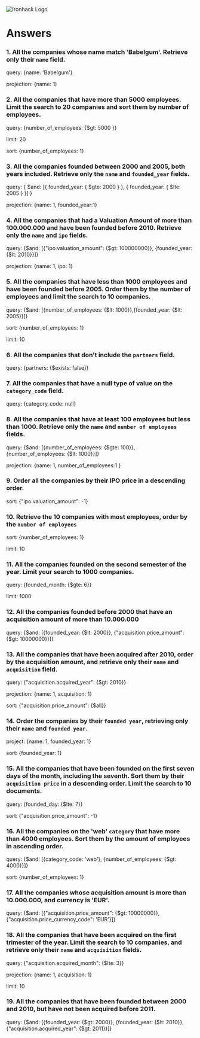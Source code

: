 ![Ironhack Logo](https://i.imgur.com/1QgrNNw.png)

# Answers

### 1. All the companies whose name match 'Babelgum'. Retrieve only their `name` field.

<!-- Your Code Goes Here -->

query: {name: 'Babelgum'}

projection: {name: 1}

### 2. All the companies that have more than 5000 employees. Limit the search to 20 companies and sort them by **number of employees**.

<!-- Your Code Goes Here -->

query: {number_of_employees: {$gt: 5000 }}

limit: 20

sort: {number_of_employees: 1}



### 3. All the companies founded between 2000 and 2005, both years included. Retrieve only the `name` and `founded_year` fields.

<!-- Your Code Goes Here -->

query: { $and: [{ founded_year: { $gte: 2000 } }, { founded_year: { $lte: 2005 } }] }

projection: {name: 1, founded_year:1}

### 4. All the companies that had a Valuation Amount of more than 100.000.000 and have been founded before 2010. Retrieve only the `name` and `ipo` fields.

<!-- Your Code Goes Here -->

query: {$and: [{"ipo.valuation_amount": {$gt: 100000000}}, {founded_year: {$lt: 2010}}]}

projection: {name: 1, ipo: 1}


### 5. All the companies that have less than 1000 employees and have been founded before 2005. Order them by the number of employees and limit the search to 10 companies.

<!-- Your Code Goes Here -->

query: {$and: [{number_of_employees: {$lt: 1000}},{founded_year: {$lt: 2005}}]}

sort: {number_of_employees: 1}

limit: 10

### 6. All the companies that don't include the `partners` field.

<!-- Your Code Goes Here -->

query: {partners: {$exists: false}}


### 7. All the companies that have a null type of value on the `category_code` field.

<!-- Your Code Goes Here -->

query: {category_code: null}


### 8. All the companies that have at least 100 employees but less than 1000. Retrieve only the `name` and `number of employees` fields.

<!-- Your Code Goes Here -->

query: {$and: [{number_of_employees: {$gte: 100}}, {number_of_employees: {$lt: 1000}}]}

projection: {name: 1, number_of_employees:1 }

### 9. Order all the companies by their IPO price in a descending order.

<!-- Your Code Goes Here -->

sort: {"ipo.valuation_amount": -1}



### 10. Retrieve the 10 companies with most employees, order by the `number of employees`

<!-- Your Code Goes Here -->

sort: {number_of_employees: 1}

limit: 10

### 11. All the companies founded on the second semester of the year. Limit your search to 1000 companies.

<!-- Your Code Goes Here -->

query: {founded_month: {$gte: 6}}

limit: 1000

### 12. All the companies founded before 2000 that have an acquisition amount of more than 10.000.000

<!-- Your Code Goes Here -->

query: {$and: [{founded_year: {$lt: 2000}}, {"acquisition.price_amount": {$gt: 10000000}}]}

### 13. All the companies that have been acquired after 2010, order by the acquisition amount, and retrieve only their `name` and `acquisition` field.

<!-- Your Code Goes Here -->

query: {"acquisition.acquired_year": {$gt: 2010}}

projection: {name: 1,  acquisition: 1}

sort: {"acquisition.price_amount": {$all}}

### 14. Order the companies by their `founded year`, retrieving only their `name` and `founded year`.

<!-- Your Code Goes Here -->



project: {name: 1, founded_year: 1} 

sort: {founded_year: 1}


### 15. All the companies that have been founded on the first seven days of the month, including the seventh. Sort them by their `acquisition price` in a descending order. Limit the search to 10 documents.

<!-- Your Code Goes Here -->

query: {founded_day: {$lte: 7}}

sort: {"acquisition.price_amount": -1}

### 16. All the companies on the 'web' `category` that have more than 4000 employees. Sort them by the amount of employees in ascending order.

<!-- Your Code Goes Here -->

query: {$and: [{category_code: 'web'}, {number_of_employees: {$gt: 4000}}]}

sort: {number_of_employees: 1}


### 17. All the companies whose acquisition amount is more than 10.000.000, and currency is 'EUR'.

<!-- Your Code Goes Here -->

query: {$and: [{"acquisition.price_amount": {$gt: 10000000}}, {"acquisition.price_currency_code": 'EUR'}]}

### 18. All the companies that have been acquired on the first trimester of the year. Limit the search to 10 companies, and retrieve only their `name` and `acquisition` fields.

<!-- Your Code Goes Here -->

query: {"acquisition.acquired_month": {$lte: 3}}

projection: {name: 1, acquisition: 1}

limit: 10

### 19. All the companies that have been founded between 2000 and 2010, but have not been acquired before 2011.

<!-- Your Code Goes Here -->


query: {$and: [{founded_year: {$gt: 2000}}, {founded_year: {$lt: 2010}}, {"acquisition.acquired_year": {$gt: 2011}}]}